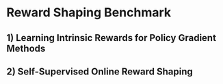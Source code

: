 # Reward Shaping Benchmark

## 1) Learning Intrinsic Rewards for Policy Gradient Methods

## 2) Self-Supervised Online Reward Shaping

